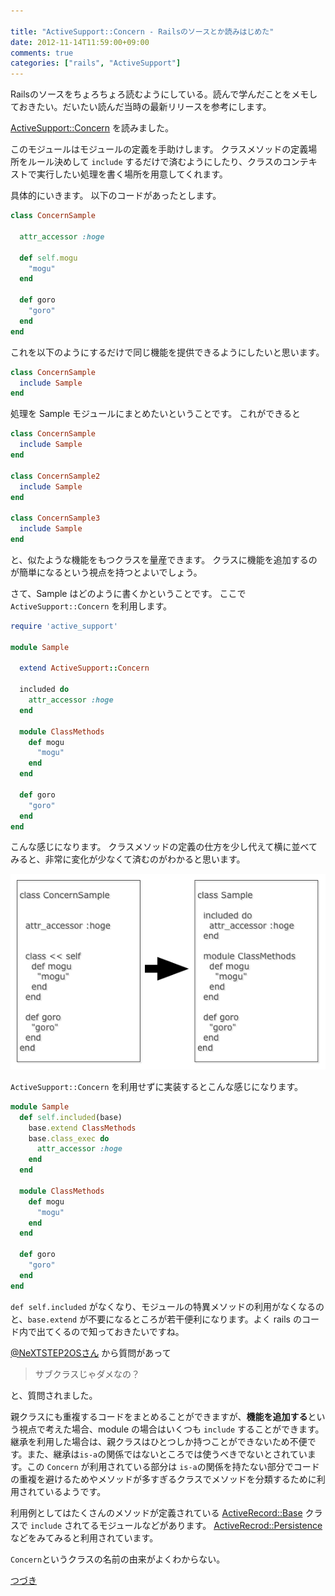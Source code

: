 ```yaml
---

title: "ActiveSupport::Concern - Railsのソースとか読みはじめた"
date: 2012-11-14T11:59:00+09:00
comments: true
categories: ["rails", "ActiveSupport"]
---
```


Railsのソースをちょろちょろ読むようにしている。読んで学んだことをメモしておきたい。だいたい読んだ当時の最新リリースを参考にします。

[ActiveSupport::Concern](https://github.com/rails/rails/blob/v3.2.9/activesupport/lib/active_support/concern.rb) を読みました。

このモジュールはモジュールの定義を手助けします。
クラスメソッドの定義場所をルール決めして `include` するだけで済むようにしたり、クラスのコンテキストで実行したい処理を書く場所を用意してくれます。

具体的にいきます。
以下のコードがあったとします。

```ruby
class ConcernSample

  attr_accessor :hoge

  def self.mogu
    "mogu"
  end

  def goro
    "goro"
  end
end
```

これを以下のようにするだけで同じ機能を提供できるようにしたいと思います。

```ruby
class ConcernSample
  include Sample
end
```

処理を Sample モジュールにまとめたいということです。
これができると

```ruby
class ConcernSample
  include Sample
end

class ConcernSample2
  include Sample
end

class ConcernSample3
  include Sample
end
```

と、似たような機能をもつクラスを量産できます。
クラスに機能を追加するのが簡単になるという視点を持つとよいでしょう。

さて、Sample はどのように書くかということです。
ここで `ActiveSupport::Concern` を利用します。

```ruby
require 'active_support'

module Sample

  extend ActiveSupport::Concern

  included do
    attr_accessor :hoge
  end

  module ClassMethods
    def mogu
      "mogu"
    end
  end

  def goro
    "goro"
  end
end
```

こんな感じになります。
クラスメソッドの定義の仕方を少し代えて横に並べてみると、非常に変化が少なくて済むのがわかると思います。

![参考](/images/concern.png)


`ActiveSupport::Concern` を利用せずに実装するとこんな感じになります。

```ruby
module Sample
  def self.included(base)
    base.extend ClassMethods
    base.class_exec do
      attr_accessor :hoge
    end
  end

  module ClassMethods
    def mogu
      "mogu"
    end
  end

  def goro
    "goro"
  end
end

```
`def self.included` がなくなり、モジュールの特異メソッドの利用がなくなるのと、`base.extend` が不要になるところが若干便利になります。よく rails のコード内で出てくるので知っておきたいですね。

[@NeXTSTEP2OSさん](https://twitter.com/NeXTSTEP2OSX) から質問があって

> サブクラスじゃダメなの？

と、質問されました。


親クラスにも重複するコードをまとめることができますが、**機能を追加する**という視点で考えた場合、module の場合はいくつも `include` することができます。継承を利用した場合は、親クラスはひとつしか持つことができないため不便です。また、継承は`is-a`の関係ではないところでは使うべきでないとされています。この `Concern` が利用されている部分は `is-a`の関係を持たない部分でコードの重複を避けるためやメソッドが多すぎるクラスでメソッドを分類するために利用されているようです。

利用例としてはたくさんのメソッドが定義されている [ActiveRecord::Base](https://github.com/rails/rails/blob/v3.2.9/activerecord/lib/active_record/base.rb#L685-715) クラスで `include` されてるモジュールなどがあります。
[ActiveRecrod::Persistence](https://github.com/rails/rails/blob/v3.2.9/activerecord/lib/active_record/persistence.rb#L6)などをみてみると利用されています。

`Concern`というクラスの名前の由来がよくわからない。

[つづき](/blog/2012/11/18/activesupport-concern2/)
